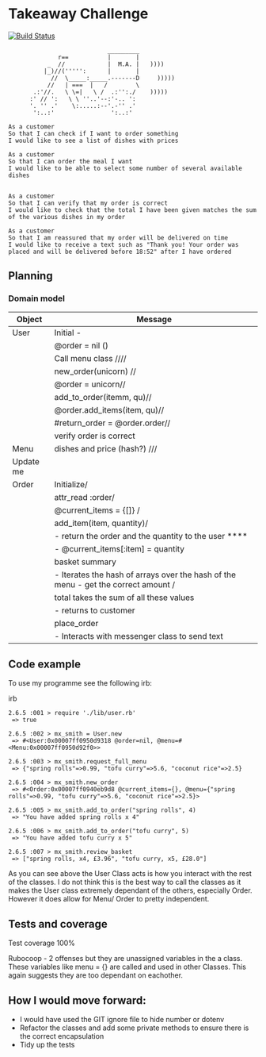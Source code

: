 # Takeaway Challenge

[![Build Status](https://travis-ci.org/collier-jo/takeaway-challenge.svg?branch=master)](https://travis-ci.org/collier-jo/takeaway-challenge)

```
                            _________
              r==           |       |
           _  //            |  M.A. |   ))))
          |_)//(''''':      |       |
            //  \_____:_____.-------D     )))))
           //   | ===  |   /        \
       .:'//.   \ \=|   \ /  .:'':./    )))))
      :' // ':   \ \ ''..'--:'-.. ':
      '. '' .'    \:.....:--'.-'' .'
       ':..:'                ':..:'

 ```

```
As a customer
So that I can check if I want to order something
I would like to see a list of dishes with prices

As a customer
So that I can order the meal I want
I would like to be able to select some number of several available dishes


As a customer
So that I can verify that my order is correct
I would like to check that the total I have been given matches the sum of the various dishes in my order

As a customer
So that I am reassured that my order will be delivered on time
I would like to receive a text such as "Thank you! Your order was placed and will be delivered before 18:52" after I have ordered
```

## Planning 

### Domain model

Object    | Message 
|---------|---------
|User     | Initial - 
|         |    @order = nil ()
|         |  Call menu class //// 
|         |  new_order(unicorn) //
|         | @order = unicorn//
|         | add_to_order(itemm, qu)//
|         |@order.add_items(item, qu)//
|         |  #return_order = @order.order//
|         |  verify order is correct 
|Menu      | dishes and price (hash?) /// 
|            Update me
|Order     | Initialize/
||            attr_read :order/
|        | @current_items = {[]} /          
|        | add_item(item, quantity)/
||                     - return the order and the quantity to the user ****
||                   - @current_items[:item] = quantity 
|   | basket summary 
||                - Iterates the hash of arrays over the hash of the menu - get the correct amount /              
|| total takes the sum of all these values 
||             - returns to customer 
|| place_order 
||- Interacts with messenger class to send text

## Code example 

To use my programme see the following irb:

irb
```
2.6.5 :001 > require './lib/user.rb'
 => true 

2.6.5 :002 > mx_smith = User.new
 => #<User:0x00007ff0950d9318 @order=nil, @menu=#<Menu:0x00007ff0950d92f0>> 

2.6.5 :003 > mx_smith.request_full_menu
 => {"spring rolls"=>0.99, "tofu curry"=>5.6, "coconut rice"=>2.5} 

2.6.5 :004 > mx_smith.new_order
 => #<Order:0x00007ff0940eb9d8 @current_items={}, @menu={"spring rolls"=>0.99, "tofu curry"=>5.6, "coconut rice"=>2.5}> 

2.6.5 :005 > mx_smith.add_to_order("spring rolls", 4)
 => "You have added spring rolls x 4" 

2.6.5 :006 > mx_smith.add_to_order("tofu curry", 5)
 => "You have added tofu curry x 5" 

2.6.5 :007 > mx_smith.review_basket
 => ["spring rolls, x4, £3.96", "tofu curry, x5, £28.0"] 

```

As you can see above the User Class acts is how you interact with the rest of the classes. I do not think this is the best way to call the classes as it makes the User class extremely dependant of the others, especially Order. However it does allow for Menu/ Order to pretty independent.

## Tests and coverage

Test coverage 100%

Rubocoop - 2 offenses but they are unassigned variables in the a class. These variables like menu = {} are called and used in other Classes. This again suggests they are too dependant on eachother. 

## How I would move forward: 
- I would have used the GIT ignore file to hide number or dotenv
- Refactor the classes and add some private methods to ensure there is the correct encapsulation
- Tidy up the tests





